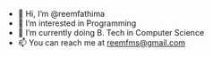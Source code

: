 - 👋 Hi, I’m @reemfathima
- 👀 I’m interested in Programming
- 🌱 I’m currently doing B. Tech in Computer Science
- 📫 You can reach me at reemfms@gmail.com

<!---
reemfathima/reemfathima is a ✨ special ✨ repository because its `README.md` (this file) appears on your GitHub profile.
You can click the Preview link to take a look at your changes.
--->
